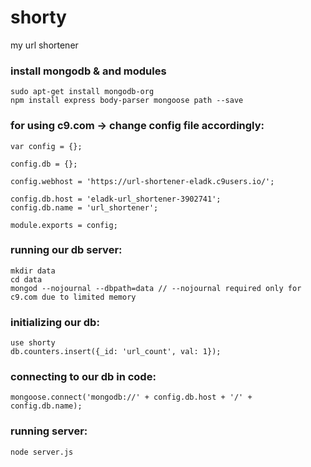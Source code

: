 # shorty
my url shortener

### install mongodb & and modules
```
sudo apt-get install mongodb-org 
npm install express body-parser mongoose path --save
```

### for using c9.com -> change config file accordingly:
```
var config = {};

config.db = {};

config.webhost = 'https://url-shortener-eladk.c9users.io/';

config.db.host = 'eladk-url_shortener-3902741';
config.db.name = 'url_shortener';

module.exports = config;
```

### running our db server:
```
mkdir data
cd data
mongod --nojournal --dbpath=data // --nojournal required only for c9.com due to limited memory
```

### initializing our db:
```
use shorty
db.counters.insert({_id: 'url_count', val: 1});
```



### connecting to our db in code:
```
mongoose.connect('mongodb://' + config.db.host + '/' + config.db.name);
```

### running server:
```
node server.js
```

